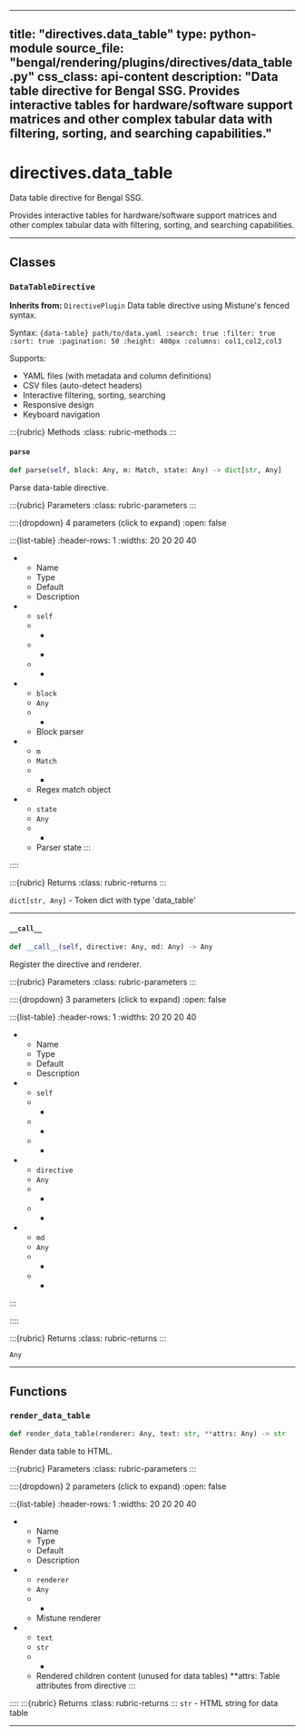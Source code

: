 
---
title: "directives.data_table"
type: python-module
source_file: "bengal/rendering/plugins/directives/data_table.py"
css_class: api-content
description: "Data table directive for Bengal SSG.  Provides interactive tables for hardware/software support matrices and other complex tabular data with filtering, sorting, and searching capabilities."
---

# directives.data_table

Data table directive for Bengal SSG.

Provides interactive tables for hardware/software support matrices and other
complex tabular data with filtering, sorting, and searching capabilities.

---

## Classes

### `DataTableDirective`

**Inherits from:** `DirectivePlugin`
Data table directive using Mistune's fenced syntax.

Syntax:
    ```{data-table} path/to/data.yaml
    :search: true
    :filter: true
    :sort: true
    :pagination: 50
    :height: 400px
    :columns: col1,col2,col3
    ```

Supports:
- YAML files (with metadata and column definitions)
- CSV files (auto-detect headers)
- Interactive filtering, sorting, searching
- Responsive design
- Keyboard navigation




:::{rubric} Methods
:class: rubric-methods
:::
#### `parse`
```python
def parse(self, block: Any, m: Match, state: Any) -> dict[str, Any]
```

Parse data-table directive.



:::{rubric} Parameters
:class: rubric-parameters
:::

::::{dropdown} 4 parameters (click to expand)
:open: false

:::{list-table}
:header-rows: 1
:widths: 20 20 20 40

* - Name
  - Type
  - Default
  - Description
* - `self`
  - -
  - -
  - -
* - `block`
  - `Any`
  - -
  - Block parser
* - `m`
  - `Match`
  - -
  - Regex match object
* - `state`
  - `Any`
  - -
  - Parser state
:::

::::

:::{rubric} Returns
:class: rubric-returns
:::

`dict[str, Any]` - Token dict with type 'data_table'




---
#### `__call__`
```python
def __call__(self, directive: Any, md: Any) -> Any
```

Register the directive and renderer.



:::{rubric} Parameters
:class: rubric-parameters
:::

::::{dropdown} 3 parameters (click to expand)
:open: false

:::{list-table}
:header-rows: 1
:widths: 20 20 20 40

* - Name
  - Type
  - Default
  - Description
* - `self`
  - -
  - -
  - -
* - `directive`
  - `Any`
  - -
  - -
* - `md`
  - `Any`
  - -
  - -
:::

::::

:::{rubric} Returns
:class: rubric-returns
:::

`Any`




---


## Functions

### `render_data_table`
```python
def render_data_table(renderer: Any, text: str, **attrs: Any) -> str
```

Render data table to HTML.



:::{rubric} Parameters
:class: rubric-parameters
:::

::::{dropdown} 2 parameters (click to expand)
:open: false

:::{list-table}
:header-rows: 1
:widths: 20 20 20 40

* - Name
  - Type
  - Default
  - Description
* - `renderer`
  - `Any`
  - -
  - Mistune renderer
* - `text`
  - `str`
  - -
  - Rendered children content (unused for data tables) **attrs: Table attributes from directive
:::

::::
:::{rubric} Returns
:class: rubric-returns
:::
`str` - HTML string for data table




---
